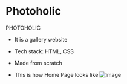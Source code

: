 # Photoholic
PHOTOHOLIC 
- It is a gallery website
- Tech stack: HTML, CSS
- Made from scratch

- This is how Home Page looks like
![image](https://user-images.githubusercontent.com/75678291/194145050-2e35db44-8c4c-4224-9763-acb0b7d56208.png)



